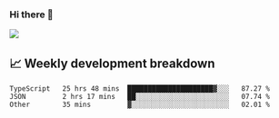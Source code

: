 ### Hi there 👋
<img align="center" src="https://github-readme-stats.vercel.app/api?username=Tumao727&show_icons=true&hide_title=true&theme=dracula" />


## 📈 Weekly development breakdown
<!--START_SECTION:waka-->

```text
TypeScript   25 hrs 48 mins  █████████████████████▓░░░   87.27 %
JSON         2 hrs 17 mins   ██░░░░░░░░░░░░░░░░░░░░░░░   07.74 %
Other        35 mins         ▓░░░░░░░░░░░░░░░░░░░░░░░░   02.01 %
```

<!--END_SECTION:waka-->